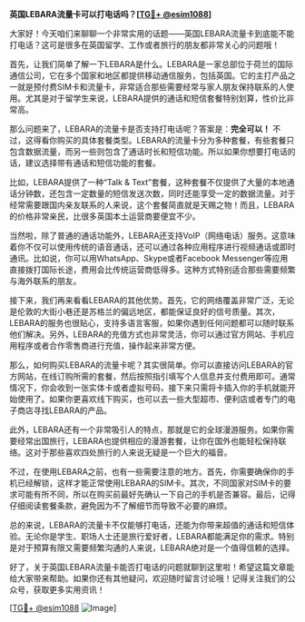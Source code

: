 **英国LEBARA流量卡可以打电话吗？[[TG💪+ @esim1088](https://t.me/s/esim1088)]**

大家好！今天咱们来聊聊一个非常实用的话题——英国LEBARA流量卡到底能不能打电话？这可是很多在英国留学、工作或者旅行的朋友都非常关心的问题哦！

首先，让我们简单了解一下LEBARA是什么。LEBARA是一家总部位于荷兰的国际通信公司，它在多个国家和地区都提供移动通信服务，包括英国。它的主打产品之一就是预付费SIM卡和流量卡，非常适合那些需要经常与家人朋友保持联系的人使用。尤其是对于留学生来说，LEBARA提供的通话和短信套餐特别划算，性价比非常高。

那么问题来了，LEBARA的流量卡是否支持打电话呢？答案是：**完全可以！** 不过，这得看你购买的具体套餐类型。LEBARA的流量卡分为多种套餐，有些套餐只包含数据流量，而另一些则包含了通话时长和短信功能。所以如果你想要打电话的话，建议选择带有通话和短信功能的套餐。

比如，LEBARA提供了一种“Talk & Text”套餐，这种套餐不仅提供了大量的本地通话分钟数，还包含一定数量的短信发送次数，同时还能享受一定的数据流量。对于经常需要跟国内亲友联系的人来说，这个套餐简直就是天赐之物！而且，LEBARA的价格非常亲民，比很多英国本土运营商要便宜不少。

当然啦，除了普通的通话功能外，LEBARA还支持VoIP（网络电话）服务。这意味着你不仅可以使用传统的语音通话，还可以通过各种应用程序进行视频通话或即时通讯。比如说，你可以用WhatsApp、Skype或者Facebook Messenger等应用直接拨打国际长途，费用会比传统运营商低得多。这种方式特别适合那些需要频繁与海外联系的朋友。

接下来，我们再来看看LEBARA的其他优势。首先，它的网络覆盖非常广泛，无论是伦敦的大街小巷还是苏格兰的偏远地区，都能保证良好的信号质量。其次，LEBARA的服务也很贴心，支持多语言客服，如果你遇到任何问题都可以随时联系他们解决。另外，LEBARA的充值方式也非常灵活，你可以通过官方网站、手机应用程序或者合作零售商进行充值，操作起来非常方便。

那么，如何购买LEBARA的流量卡呢？其实很简单。你可以直接访问LEBARA的官方网站，在线订购所需的套餐，然后按照指引填写个人信息并支付费用即可。通常情况下，你会收到一张实体卡或者虚拟号码，接下来只需将卡插入你的手机就能开始使用了。如果你更喜欢线下购买，也可以去一些大型超市、便利店或者专门的电子商店寻找LEBARA的产品。

此外，LEBARA还有一个非常吸引人的特点，那就是它的全球漫游服务。如果你需要经常出国旅行，LEBARA也提供相应的漫游套餐，让你在国外也能轻松保持联络。这对于那些喜欢四处旅行的人来说无疑是一个巨大的福音。

不过，在使用LEBARA之前，也有一些需要注意的地方。首先，你需要确保你的手机已经解锁，这样才能正常使用LEBARA的SIM卡。其次，不同国家对SIM卡的要求可能有所不同，所以在购买前最好先确认一下自己的手机是否兼容。最后，记得仔细阅读套餐条款，避免因为不了解细节而导致不必要的麻烦。

总的来说，LEBARA的流量卡不仅能够打电话，还能为你带来超值的通话和短信体验。无论你是学生、职场人士还是旅行爱好者，LEBARA都能满足你的需求。特别是对于预算有限又需要频繁沟通的人来说，LEBARA绝对是一个值得信赖的选择。

好了，关于英国LEBARA流量卡能否打电话的问题就聊到这里啦！希望这篇文章能给大家带来帮助。如果你还有其他疑问，欢迎随时留言讨论哦！记得关注我们的公众号，获取更多实用资讯！

[[TG💪+ @esim1088](https://t.me/s/esim1088) ![Image](https://i.postimg.cc/4NQfJmqS/Snipaste-2025-05-13-00-14-12.png)]